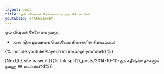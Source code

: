 ```yaml
---
layout: post
title: ஓம் விஷ்வக் சேனையை நமஹ ௧௧ டைம்ஸ்
youtubeId: c4AF6wJmw6Y
---
```

 
 
 ஓம் விஷ்வக் சேனையை நமஹ  
 
 -  அசுர இராணுவத்தை வெவ்வேறு திசைகளில் சிதறடிப்பவர் 
 
  
 
  
 
 
 
 
 
 


{% include youtubePlayer.html id=page.youtubeId %}
 
[Next]({{ site.baseurl }}{% link  split2/_posts/2014-10-10-ஓம் சுதீஷ்ண தாசனாய நமஹ ௧௧ டைம்ஸ்.md%})
 
